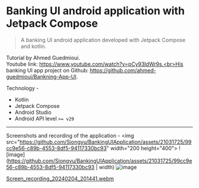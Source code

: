 # Banking UI android application with Jetpack Compose
> A banking UI android application developed with Jetpack Compose and kotlin.

Tutorial by Ahmed Guedmioui.<br>Youtube link: https://www.youtube.com/watch?v=pCy93IdWr9s.<br>His banking UI app project on Github: https://github.com/ahmed-guedmioui/Bankning-App-UI.

Technology -
- Kotlin
- Jetpack Compose
- Android Studio
- Android API level ```>= v29```

---

Screenshots and recording of the application - 
<img src="https://github.com/Siongyu/BankingUIApplication/assets/21031725/99cc9e56-c89b-4553-8df5-94117330bc93" width="200 height="400">
![image](https://github.com/Siongyu/BankingUIApplication/assets/21031725/99cc9e56-c89b-4553-8df5-94117330bc93 | width)
![image](https://github.com/Siongyu/BankingUIApplication/assets/21031725/e82910b2-23b4-4d9f-a7d0-854836e56163)

[Screen_recording_20240204_201441.webm](https://github.com/Siongyu/BankingUIApplication/assets/21031725/d04188de-f3c1-44cc-9266-8db29eaf9a16)
